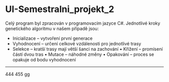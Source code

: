 # UI-Semestralni_projekt_2
Celý program byl zpracován v programovacím jazyce C#. Jednotlivé kroky genetického algoritmu v našem případě jsou:
- Inicializace – vytvoření první generace
- Vyhodnocení – určení celkové vzdálenosti pro jednotlivé trasy
- Selekce – kratší trasy mají větší šanci na zachování
• Křížení – promísení částí dvou tras
• Mutace – náhodné změny
• Opakování – proces se opakuje od bodu vyhodnocení
*****************************
444
455
gg
